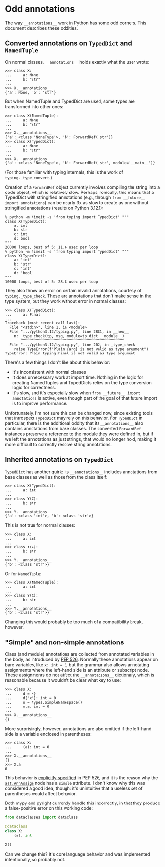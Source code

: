 # Odd annotations

The way `__annotations__` work in Python has some odd corners. This
document describes these oddities.

## Converted annotations on `TypedDict` and `NamedTuple`

On normal classes, `__annotations__` holds exactly what the user wrote:

```pycon
>>> class X:
...     a: None
...     b: "str"
... 
>>> X.__annotations__
{'a': None, 'b': 'str'}
```

But when NamedTuple and TypedDict are used, some types are transformed into other ones:

```pycon
>>> class X(NamedTuple):
...     a: None
...     b: "str"
... 
>>> X.__annotations__
{'a': <class 'NoneType'>, 'b': ForwardRef('str')}
>>> class X(TypedDict):
...     a: None
...     b: "str"
... 
>>> X.__annotations__
{'a': <class 'NoneType'>, 'b': ForwardRef('str', module='__main__')}
```

(For those familiar with typing internals, this is the work of `typing._type_convert`.)

Creation of a `ForwardRef` object currently involves compiling the string into a code object, which is relatively slow. Perhaps ironically, this means that a TypedDict with stringified annotations (e.g., through `from __future__ import annotations`) can be nearly 3x as slow to create as one without stringified annotations (results on Python 3.12.1):

```
% python -m timeit -s 'from typing import TypedDict' """
class X(TypedDict):
    a: int
    b: str
    c: int
    d: bool
"""
20000 loops, best of 5: 11.6 usec per loop
% python -m timeit -s 'from typing import TypedDict' """
class X(TypedDict):
    a: 'int'
    b: 'str'
    c: 'int'
    d: 'bool'
"""
10000 loops, best of 5: 28.8 usec per loop
```

They also throw an error on certain invalid annotations, courtesy of `typing._type_check`. These are annotations that don't make sense in the type system, but they work without error in normal classes:

```pycon
>>> class X(TypedDict):
...     a: Final
... 
Traceback (most recent call last):
  File "<stdin>", line 1, in <module>
  File ".../python3.12/typing.py", line 2881, in __new__
    n: _type_check(tp, msg, module=tp_dict.__module__)
       ^^^^^^^^^^^^^^^^^^^^^^^^^^^^^^^^^^^^^^^^^^^^^^^
  File ".../python3.12/typing.py", line 202, in _type_check
    raise TypeError(f"Plain {arg} is not valid as type argument")
TypeError: Plain typing.Final is not valid as type argument
```

There's a few things I don't like about this behavior:

* It's inconsistent with normal classes
* It does unnecessary work at import time. Nothing in the logic for creating NamedTuples and TypedDicts relies on the type conversion logic for correctness.
* It's slow, and it's especially slow when `from __future__ import annotations` is active, even though part of the goal of that future import is to improve performance.

Unfortunately, I'm not sure this can be changed now, since existing tools that
introspect `TypedDict` may rely on this behavior. For `TypedDict` in particular,
there is the additional oddity that its `__annotations__` also contains annotations
from base classes. The converted `ForwardRef` instances preserve a reference to the
module they were defined in, but if we left the annotations as just strings, that
would no longer hold, making it more difficult to correctly resolve string annotations.

## Inherited annotations on `TypedDict`

`TypedDict` has another quirk: its `__annotations__` includes annotations from base classes as well as those from the class itself:

```pycon
>>> class X(TypedDict):
...     a: int
... 
>>> class Y(X):
...     b: str
... 
>>> Y.__annotations__
{'a': <class 'int'>, 'b': <class 'str'>}
```

This is not true for normal classes:

```pycon
>>> class X:
...     a: int
... 
>>> class Y(X):
...     b: str
... 
>>> Y.__annotations__
{'b': <class 'str'>}
```

Or for `NamedTuple`:

```
>>> class X(NamedTuple):
...     a: int
... 
>>> class Y(X):
...     b: str
... 
>>> Y.__annotations__
{'b': <class 'str'>}
```

Changing this would probably be too much of a compatibility break,
however.

## "Simple" and non-simple annotations

Class (and module) annotations are collected from annotated
variables in the body, as introduced by [PEP 526](https://peps.python.org/pep-0526/). Normally these annotations appear on bare variables, like `x: int = 0`, but the grammar also allows annotating assignments where the left-hand side is an attribute or subscript node. These assignments do not affect the `__annotations__` dictionary, which is reasonable because it wouldn't be clear what key to use:

```pycon
>>> class X:
...     d = {}
...     d["x"]: int = 0
...     o = types.SimpleNamespace()
...     o.a: int = 0
... 
>>> X.__annotations__
{}
```

More surprisingly, however, annotations are also omitted if the left-hand
side is a variable enclosed in parentheses:

```pycon
>>> class X:
...     (a): int = 0
... 
>>> X.__annotations__
{}
>>> X.a
0
```

This behavior is [explicitly specified](https://peps.python.org/pep-0526/#annotating-expressions) in PEP 526, and it is the reason why the [`ast.AnnAssign`](https://docs.python.org/3/library/ast.html#ast.AnnAssign) node has a `simple` attribute. I don't know why this was considered a good idea, though: it's unintuitive that a useless set of parentheses would affect behavior.

Both mypy and pyright currently handle this incorrectly, in that they produce
a false-positive error on this working code:

```python
from dataclasses import dataclass

@dataclass
class X:
    (a): int
    
X()
```

Can we change this? It's core language behavior and was implemented intentionally,
so probably not.